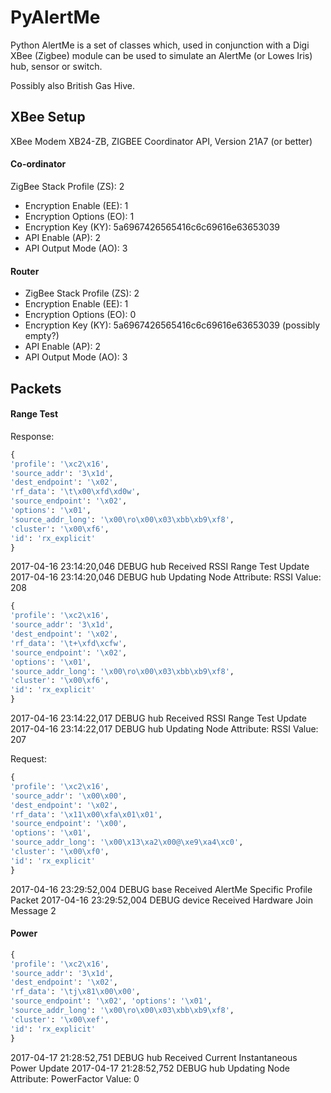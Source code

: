 # PyAlertMe

Python AlertMe is a set of classes which, used in conjunction with a Digi XBee (Zigbee) module can be used to simulate an AlertMe (or Lowes Iris) hub, sensor or switch.

Possibly also British Gas Hive.


## XBee Setup
XBee Modem XB24-ZB, ZIGBEE Coordinator API, Version 21A7 (or better)

#### Co-ordinator
ZigBee Stack Profile (ZS): 2
* Encryption Enable (EE): 1
* Encryption Options (EO): 1
* Encryption Key (KY): 5a6967426565416c6c69616e63653039
* API Enable (AP): 2
* API Output Mode (AO): 3

#### Router
* ZigBee Stack Profile (ZS): 2
* Encryption Enable (EE): 1
* Encryption Options (EO): 0
* Encryption Key (KY): 5a6967426565416c6c69616e63653039 (possibly empty?)
* API Enable (AP): 2
* API Output Mode (AO): 3



## Packets

#### Range Test

Response:
```python
{
'profile': '\xc2\x16', 
'source_addr': '3\x1d', 
'dest_endpoint': '\x02', 
'rf_data': '\t\x00\xfd\xd0w', 
'source_endpoint': '\x02', 
'options': '\x01', 
'source_addr_long': '\x00\ro\x00\x03\xbb\xb9\xf8', 
'cluster': '\x00\xf6', 
'id': 'rx_explicit'
}
```
2017-04-16 23:14:20,046 DEBUG hub   Received RSSI Range Test Update
2017-04-16 23:14:20,046 DEBUG hub   Updating Node Attribute: RSSI Value: 208
```python
{
'profile': '\xc2\x16', 
'source_addr': '3\x1d', 
'dest_endpoint': '\x02', 
'rf_data': '\t+\xfd\xcfw', 
'source_endpoint': '\x02', 
'options': '\x01', 
'source_addr_long': '\x00\ro\x00\x03\xbb\xb9\xf8', 
'cluster': '\x00\xf6', 
'id': 'rx_explicit'
}
```
2017-04-16 23:14:22,017 DEBUG hub   Received RSSI Range Test Update
2017-04-16 23:14:22,017 DEBUG hub   Updating Node Attribute: RSSI Value: 207

Request:
```python
{
'profile': '\xc2\x16', 
'source_addr': '\x00\x00', 
'dest_endpoint': '\x02', 
'rf_data': '\x11\x00\xfa\x01\x01', 
'source_endpoint': '\x00', 
'options': '\x01', 
'source_addr_long': '\x00\x13\xa2\x00@\xe9\xa4\xc0', 
'cluster': '\x00\xf0', 
'id': 'rx_explicit'
}
```
2017-04-16 23:29:52,004 DEBUG base  Received AlertMe Specific Profile Packet
2017-04-16 23:29:52,004 DEBUG device Received Hardware Join Message 2

#### Power
```python
{
'profile': '\xc2\x16', 
'source_addr': '3\x1d', 
'dest_endpoint': '\x02', 
'rf_data': '\tj\x81\x00\x00', 
'source_endpoint': '\x02', 'options': '\x01', 
'source_addr_long': '\x00\ro\x00\x03\xbb\xb9\xf8', 
'cluster': '\x00\xef', 
'id': 'rx_explicit'
}
```
2017-04-17 21:28:52,751 DEBUG hub   Received Current Instantaneous Power Update
2017-04-17 21:28:52,752 DEBUG hub   Updating Node Attribute: PowerFactor Value: 0